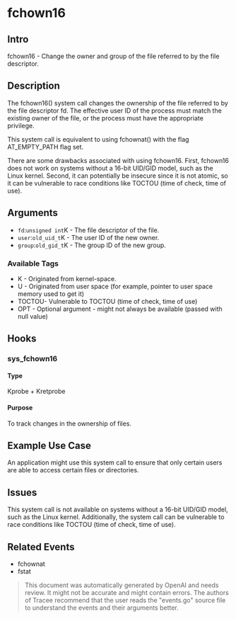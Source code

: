 
# fchown16

## Intro
fchown16 - Change the owner and group of the file referred to by the file descriptor.

## Description
The fchown16() system call changes the ownership of the file referred to by the
file descriptor fd.  The effective user ID of the process must match the
existing owner of the file, or the process must have the appropriate
privilege.

This system call is equivalent to using fchownat() with the flag
AT_EMPTY_PATH flag set.

There are some drawbacks associated with using fchown16. First, fchown16 does
not work on systems without a 16-bit UID/GID model, such as the Linux kernel.
Second, it can potentially be insecure since it is not atomic, so it can be
vulnerable to race conditions like TOCTOU (time of check, time of use).

## Arguments
* `fd`:`unsigned int`K - The file descriptor of the file.
* `user`:`old_uid_t`K - The user ID of the new owner.
* `group`:`old_gid_t`K - The group ID of the new group.

### Available Tags
* K - Originated from kernel-space.
* U - Originated from user space (for example, pointer to user space memory used to get it)
* TOCTOU- Vulnerable to TOCTOU (time of check, time of use)
* OPT - Optional argument - might not always be available (passed with null value)

## Hooks
### sys_fchown16
#### Type
Kprobe + Kretprobe
#### Purpose
To track changes in the ownership of files.

## Example Use Case
An application might use this system call to ensure that only certain users are
able to access certain files or directories.

## Issues
This system call is not available on systems without a 16-bit UID/GID model,
such as the Linux kernel. Additionally, the system call can be vulnerable
to race conditions like TOCTOU (time of check, time of use).

## Related Events
* fchownat
* fstat

> This document was automatically generated by OpenAI and needs review. It might
> not be accurate and might contain errors. The authors of Tracee recommend that
> the user reads the "events.go" source file to understand the events and their
> arguments better.
